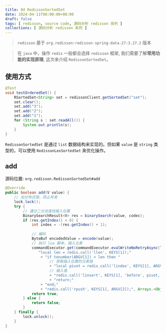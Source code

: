 ```yaml
---
title: 04 RedissonSortedSet
date: 2024-04-11T08:00:00+08:00
draft: false
tags: [ redisson, source code, 源码分析 redisson 系列 ]
collections: [ 源码分析 redisson 系列 ]
---
```


> `redisson` 基于 `org.redisson:redisson-spring-data-27:3.27.2` 版本

> 在 `java` 中，操作 `redis` 一般都会选择 `redisson` 框架, 我们需要了解**常用功能的实现原理**, 这次来介绍 `RedissonSortedSet`。

## 使用方式

```java
@Test
void testOrderedSet() {
    RSortedSet<String> set = redissonClient.getSortedSet("set");
    set.clear();
    set.add("3");
    set.add("2");
    set.add("1");
    for (String s : set.readAll()) {
        System.out.println(s);
    }
}
```

`RedissonSortedSet` 是通过 `list` 数据结构来实现的。但如果 `value` 是 `string` 类型的，可以使用 `RedissonLexSortedSet` 来优化操作。

## add

源码位置: `org.redisson.RedissonSortedSet#add`

```java
@Override
public boolean add(V value) {
    // 加分布式锁，防止并发
    lock.lock();
    try {
        // 通过二分法查找插入位置
        BinarySearchResult<V> res = binarySearch(value, codec);
        if (res.getIndex() < 0) {
            int index = -(res.getIndex() + 1);
            
            // 编码
            ByteBuf encodedValue = encode(value);
            // 执行 lua 脚本，插入元素
            commandExecutor.get(commandExecutor.evalWriteNoRetryAsync(list.getRawName(), codec, RedisCommands.EVAL_VOID,
               "local len = redis.call('llen', KEYS[1]);"
                + "if tonumber(ARGV[1]) < len then "
                    // 获取插入位置的元素值
                    + "local pivot = redis.call('lindex', KEYS[1], ARGV[1]);"
                    // 插入值
                    + "redis.call('linsert', KEYS[1], 'before', pivot, ARGV[2]);"
                    + "return;"
                + "end;"
                + "redis.call('rpush', KEYS[1], ARGV[2]);", Arrays.<Object>asList(list.getRawName()), index, encodedValue));
            return true;
        } else {
            return false;
        }
    } finally {
        lock.unlock();
    }
}
```



